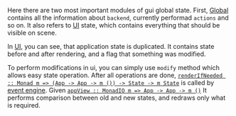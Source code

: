 Here there are two most important modules of gui global state. First, [Global](Global.hs) contains all the information about `backend`, currently performad `actions` and so on. It also refers to [UI](UI.hs) state, which contains everything that should be visible on scene.

In [UI](UI.hs), you can see, that application state is duplicated. It contains state before and after rendering, and a flag that something was modified.

To perform modifications in ui, you can simply use `modify` method which allows easy state operation. After all operations are done, [`renderIfNeeded :: Monad m => (App -> App -> m ()) -> State -> m State`](UI.hs) is called by [event engine](../Event/Processor.hs). Given [`appView :: MonadIO m => App -> App -> m ()`](../../../../node-editor-view/src/NodeEditor/View/App.hs) It performs comparison between old and new states, and redraws only what is required.
